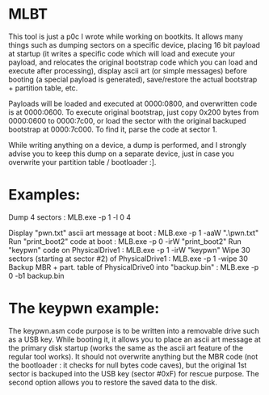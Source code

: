 MLBT
====

This tool is just a p0c I wrote while working on bootkits. It allows
many things such as dumping sectors on a specific device, placing
16 bit payload at startup (it writes a specific code which will load
and execute your payload, and relocates the original bootstrap code
which you can load and execute after processing), display ascii art
(or simple messages) before booting (a special payload is generated),
save/restore the actual bootstrap + partition table, etc.

Payloads will be loaded and executed at 0000:0800, and overwritten
code is at 0000:0600. To execute original bootstrap, just copy 0x200
bytes from 0000:0600 to 0000:7c00, or load the sector with the original
backuped bootstrap at 0000:7c000. To find it, parse the code at sector
1.

While writing anything on a device, a dump is performed, and I strongly
advise you to keep this dump on a separate device, just in case you
overwrite your partition table / bootloader :].

Examples:
=========

Dump 4 sectors : MLB.exe -p 1 -l 0 4

Display "pwn.txt" ascii art message at boot : MLB.exe -p 1 -aaW ".\pwn.txt"
Run "print_boot2" code at boot : MLB.exe -p 0 -irW "print_boot2"
Run "keypwn" code on PhysicalDrive1 : MLB.exe -p 1 -irW "keypwn"
Wipe 30 sectors (starting at sector #2) of PhysicalDrive1 : MLB.exe -p 1 -wipe 30
Backup MBR + part. table of PhysicalDrive0 into "backup.bin" : MLB.exe -p 0 -b1 backup.bin


The keypwn example:
===================

The keypwn.asm code purpose is to be written into a removable drive such
as a USB key. While booting it, it allows you to place an ascii art
message at the primary disk startup (works the same as the ascii art
feature of the regular tool works). It should not overwrite anything but
the MBR code (not the bootloader : it checks for null bytes code caves),
but the original 1st sector is backuped into the USB key (sector #0xF)
for rescue purpose. The second option allows you to restore the saved
data to the disk.

